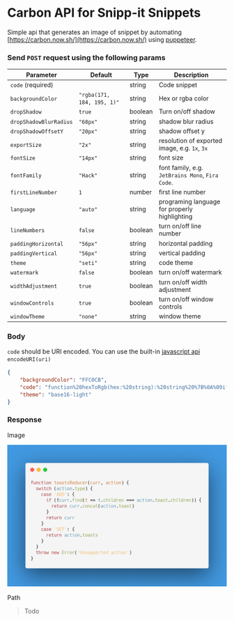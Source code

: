 # Carbon API for Snipp-it Snippets

Simple api that generates an image of snippet by automating [https://carbon.now.sh/](https://carbon.now.sh/) using [puppeteer](https://github.com/puppeteer/puppeteer).

### Send `POST` request using the following params

| Parameter              | Default                    | Type    | Description                                      |
| ---------------------- | -------------------------- | ------- | ------------------------------------------------ |
| `code` (required)      |                            | string  | Code snippet                                     |
| `backgroundColor`      | `"rgba(171, 184, 195, 1)"` | string  | Hex or rgba color                                |
| `dropShadow`           | `true`                     | boolean | Turn on/off shadow                               |
| `dropShadowBlurRadius` | `"68px"`                   | string  | shadow blur radius                               |
| `dropShadowOffsetY`    | `"20px"`                   | string  | shadow offset y                                  |
| `exportSize`           | `"2x"`                     | string  | resolution of exported image, e.g. `1x`, `3x`    |
| `fontSize`             | `"14px"`                   | string  | font size                                        |
| `fontFamily`           | `"Hack"`                   | string  | font family, e.g. `JetBrains Mono`, `Fira Code`. |
| `firstLineNumber`      | `1`                        | number  | first line number                                |
| `language`             | `"auto"`                   | string  | programing language for properly highlighting    |
| `lineNumbers`          | `false`                    | boolean | turn on/off line number                          |
| `paddingHorizontal`    | `"56px"`                   | string  | horizontal padding                               |
| `paddingVertical`      | `"56px"`                   | string  | vertical padding                                 |
| `theme`                | `"seti"`                   | string  | code theme                                       |
| `watermark`            | `false`                    | boolean | turn on/off watermark                            |
| `widthAdjustment`      | `true`                     | boolean | turn on/off width adjustment                     |
| `windowControls`       | `true`                     | boolean | turn on/off window controls                      |
| `windowTheme`          | `"none"`                   | string  | window theme                                     |

### Body

`code` should be URI encoded. You can use the built-in [javascript api](https://developer.mozilla.org/en-US/docs/Web/JavaScript/Reference/Global_Objects/encodeURI) `encodeURI(uri)`

```json
{
	"backgroundColor": "FFC0CB",
	"code": "function%20hexToRgb(hex:%20string):%20string%20%7B%0A%09if%20(hex.length%20!=%206)%20%7B%0A%09%09throw%20new%20Error('Only%20six-digit%20hex%20colors%20are%20allowed');%0A%09%7D%0A%0A%09let%20aRgbHex:%20any%20=%20hex.match(/.%7B1,2%7D/g);%0A%09let%20aRgb%20=%20%5B%0A%09%09parseInt(aRgbHex%5B0%5D,%2016),%0A%09%09parseInt(aRgbHex%5B1%5D,%2016),%0A%09%09parseInt(aRgbHex%5B2%5D,%2016)%0A%09%5D;%0A%0A%09return%20%60rgba($%7BaRgb%5B0%5D%7D,%20$%7BaRgb%5B1%5D%7D,%20$%7BaRgb%5B2%5D%7D)%60;%0A%7D",
	"theme": "base16-light"
}
```

### Response

Image

![snippet](/public/example.png)

Path

> Todo
